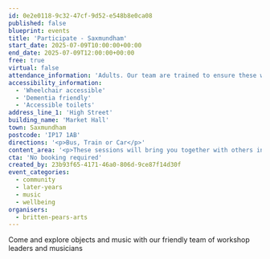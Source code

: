 ```yaml
---
id: 0e2e0118-9c32-47cf-9d52-e548b8e0ca08
published: false
blueprint: events
title: 'Participate - Saxmundham'
start_date: 2025-07-09T10:00:00+00:00
end_date: 2025-07-09T12:00:00+00:00
free: true
virtual: false
attendance_information: 'Adults. Our team are trained to ensure these workshops are suitable for those living with long term health conditions, including Dementia and Parkinson’s.'
accessibility_information:
  - 'Wheelchair accessible'
  - 'Dementia friendly'
  - 'Accessible toilets'
address_line_1: 'High Street'
building_name: 'Market Hall'
town: Saxmundham
postcode: 'IP17 1AB'
directions: '<p>Bus, Train or Car</p>'
content_area: '<p>These sessions will bring you together with others in your local community, providing an opportunity to take part in activities. Sessions last for two hours and refreshments are provided. No musical experience is necessary.</p>'
cta: 'No booking required'
created_by: 23b93f65-4171-46a0-806d-9ce87f14d30f
event_categories:
  - community
  - later-years
  - music
  - wellbeing
organisers:
  - britten-pears-arts
---
```

Come and explore objects and music with our friendly team of workshop leaders and musicians